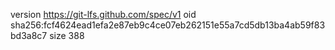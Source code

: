 version https://git-lfs.github.com/spec/v1
oid sha256:fcf4624ead1efa2e87eb9c4ce07eb262151e55a7cd5db13ba4ab59f83bd3a8c7
size 388
